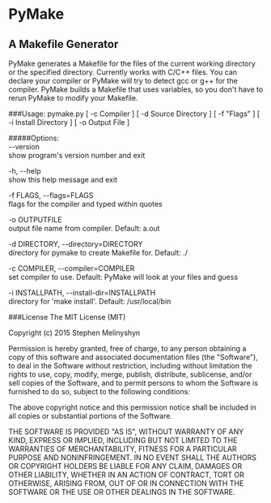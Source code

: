 # PyMake
## A Makefile Generator 

PyMake generates a Makefile for the files of the current working directory or the specified directory. Currently works with C/C++ files. You can declare your compiler or PyMake will try to detect gcc or g++ for the compiler.  PyMake builds a Makefile that uses variables, so you don't have to rerun PyMake to modify your Makefile.


###Usage: pymake.py [ -c Compiler ] [ -d Source Directory ] [ -f "Flags" ] [ -i Install Directory ] [ -o Output File ] 

#####Options:  
--version  
show program's version number and exit  

-h, --help  
show this help message and exit   

-f FLAGS, --flags=FLAGS  
flags for the compiler and typed within quotes  

-o OUTPUTFILE  
output file name from compiler. Default: a.out  

-d DIRECTORY, --directory=DIRECTORY  
  directory for pymake to create Makefile for. Default: ./  

-c COMPILER, --compiler=COMPILER  
  set compiler to use. Default: PyMake will look at your files and guess  

-i INSTALLPATH, --install-dir=INSTALLPATH  
directory for 'make install'. Default: /usr/local/bin  


###License 
The MIT License (MIT)

Copyright (c)  2015 Stephen Melinyshyn

Permission is hereby granted, free of charge, to any person obtaining a copy
of this software and associated documentation files (the "Software"), to deal
in the Software without restriction, including without limitation the rights
to use, copy, modify, merge, publish, distribute, sublicense, and/or sell
copies of the Software, and to permit persons to whom the Software is
furnished to do so, subject to the following conditions:

The above copyright notice and this permission notice shall be included in all
copies or substantial portions of the Software.

THE SOFTWARE IS PROVIDED "AS IS", WITHOUT WARRANTY OF ANY KIND, EXPRESS OR
IMPLIED, INCLUDING BUT NOT LIMITED TO THE WARRANTIES OF MERCHANTABILITY,
FITNESS FOR A PARTICULAR PURPOSE AND NONINFRINGEMENT. IN NO EVENT SHALL THE
AUTHORS OR COPYRIGHT HOLDERS BE LIABLE FOR ANY CLAIM, DAMAGES OR OTHER
LIABILITY, WHETHER IN AN ACTION OF CONTRACT, TORT OR OTHERWISE, ARISING FROM,
OUT OF OR IN CONNECTION WITH THE SOFTWARE OR THE USE OR OTHER DEALINGS IN THE
SOFTWARE.
  
  



